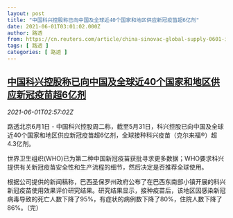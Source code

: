 ```yaml
---
layout: post
title: "中国科兴控股称已向中国及全球近40个国家和地区供应新冠疫苗超6亿剂"
date: 2021-06-01T03:01:02.000Z
author: 路透
from: https://cn.reuters.com/article/china-sinovac-global-supply-0601-idCNKCS2DD27O
tags: [ 路透 ]
categories: [ 路透 ]
---
```

<!--1622516462000-->
[中国科兴控股称已向中国及全球近40个国家和地区供应新冠疫苗超6亿剂](https://cn.reuters.com/article/china-sinovac-global-supply-0601-idCNKCS2DD27O)
------

<div>
<div><i>2021-06-01T02:57:02Z</i></div><p>路透北京6月1日 - 中国科兴控股周二称，截至5月31日，科兴控股已向中国及全球近40个国家和地区供应新冠疫苗超6亿剂，全球接种科兴疫苗（克尔来福®）超4.3亿剂。</p><p>世界卫生组织(WHO)已为第二种中国新冠疫苗获批寻求更多数据；WHO要求科兴提供有关新冠疫苗安全性和生产流程的细节，然后决定是否推荐全球使用。</p><p>根据公司提供的新闻稿称，巴西圣保罗州政府公布了在巴西东南部小镇开展的科兴新冠疫苗使用效果评价研究结果。研究结果显示，接种疫苗后，该地区因感染新冠病毒导致的死亡人数下降了95%，有症状的病例数下降了80%，住院人数下降了86%。（完）</p>
</div>
